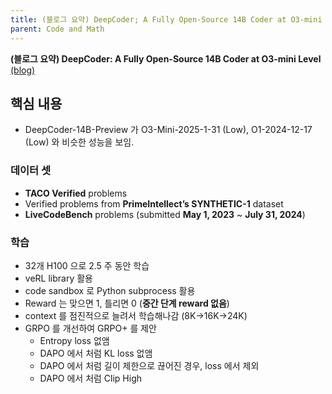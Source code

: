 ```yaml
---
title: (블로그 요약) DeepCoder; A Fully Open-Source 14B Coder at O3-mini Level
parent: Code and Math
---
```


**(블로그 요약) DeepCoder: A Fully Open-Source 14B Coder at O3-mini Level** [(blog)](https://pretty-radio-b75.notion.site/DeepCoder-A-Fully-Open-Source-14B-Coder-at-O3-mini-Level-1cf81902c14680b3bee5eb349a512a51)


## 핵심 내용
- DeepCoder-14B-Preview 가 O3-Mini-2025-1-31 (Low), O1-2024-12-17 (Low) 와 비슷한 성능을 보임.

### 데이터 셋
- **TACO Verified** problems
- Verified problems from **PrimeIntellect’s SYNTHETIC-1** dataset
- **LiveCodeBench** problems (submitted  **May 1, 2023** ~ **July 31, 2024**)

### 학습
- 32개 H100 으로 2.5 주 동안 학습
- veRL library 활용
- code sandbox 로 Python subprocess 활용
- Reward 는 맞으면 1, 틀리면 0 (**중간 단계 reward 없음**)
- context 를 점진적으로 늘려서 학습해나감 (8K->16K->24K)
- GRPO 를 개선하여 GRPO+ 를 제안
   - Entropy loss 없앰
   - DAPO 에서 처럼 KL loss 없앰
   - DAPO 에서 처럼 길이 제한으로 끊어진 경우, loss 에서 제외
   - DAPO 에서 처럼 Clip High 
